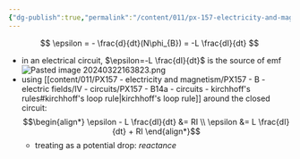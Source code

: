 ```yaml
---
{"dg-publish":true,"permalink":"/content/011/px-157-electricity-and-magnetism/px-157-d-induction/px-157-d3b-faraday-s-law-for-solenoid-or-inductor/","created":"2024-10-01T18:27:10.243+01:00","updated":"2024-11-26T20:10:48.927+00:00"}
---
```


$$
\epsilon = - \frac{d}{dt}(N\phi_{B}) = -L \frac{dI}{dt}
$$
- in an electrical circuit, $\epsilon=-L \frac{dI}{dt}$ is the source of emf
![Pasted image 20240322163823.png](/img/user/pics/Pasted%20image%2020240322163823.png)
- using [[content/011/PX157 - electricity and magnetism/PX157 - B - electric fields/IV - circuits/PX157 - B14a - circuits - kirchhoff's rules#kirchhoff's loop rule\|kirchhoff's loop rule]] around the closed circuit:
$$\begin{align*}
		\epsilon - L \frac{dI}{dt} &= RI \\
		\epsilon &= L \frac{dI}{dt} + RI
	\end{align*}$$
	- treating as a potential drop: *reactance*